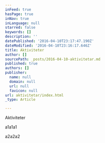 ```yaml
---
inFeed: true
hasPage: true
inNav: true
inLanguage: null
starred: false
keywords: []
description: ''
datePublished: '2016-04-10T23:17:47.190Z'
dateModified: '2016-04-10T23:16:17.646Z'
title: Aktiviteter
author: []
sourcePath: _posts/2016-04-10-aktivitetar.md
published: true
authors: []
publisher:
  name: null
  domain: null
  url: null
  favicon: null
url: aktivitetar/index.html
_type: Article

---
```

Aktiviteter

a1a1a1

a2a2a2